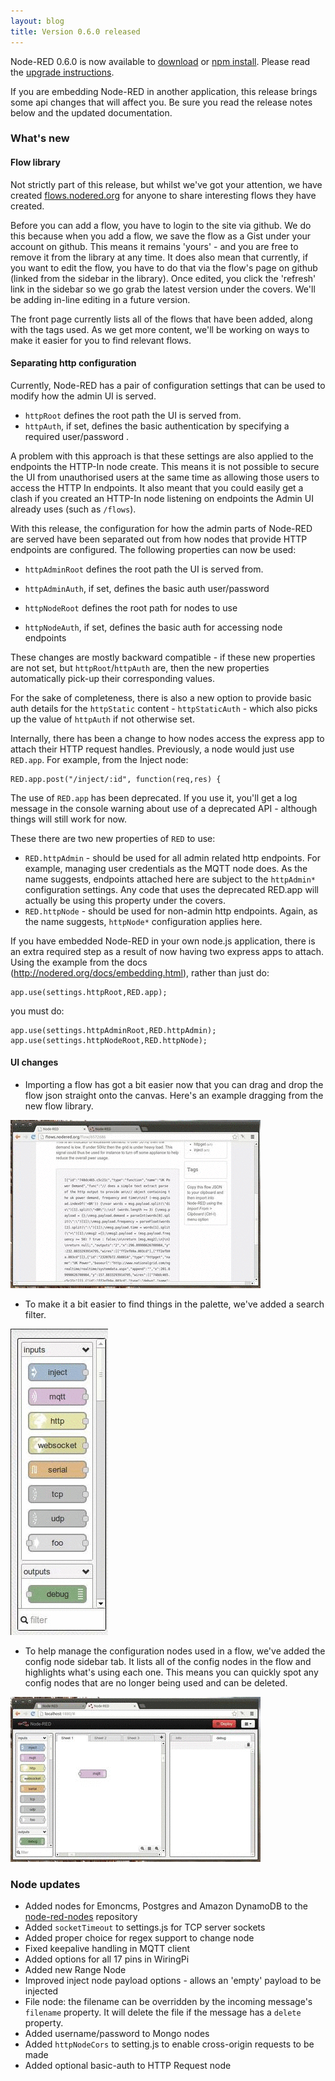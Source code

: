 ```yaml
---
layout: blog
title: Version 0.6.0 released
---
```


Node-RED 0.6.0 is now available to [download](https://github.com/node-red/node-red/archive/0.6.0.zip) or [npm install](https://npmjs.org/package/node-red). Please read the [upgrade instructions](http://nodered.org/docs/getting-started/upgrading.html).

If you are embedding Node-RED in another application, this release brings some api changes that will affect you. Be sure you read the release notes below and the updated documentation.

### What's new

#### Flow library
Not strictly part of this release, but whilst we've got your attention, we have created [flows.nodered.org](http://flows.nodered.org) for anyone to share interesting flows they have created.

Before you can add a flow, you have to login to the site via github. We do this because when you add a flow, we save the flow as a Gist under your account on github. This means it remains 'yours' - and you are free to remove it from the library at any time. It does also mean that currently, if you want to edit the flow, you have to do that via the flow's page on github (linked from the sidebar in the library). Once edited, you click the 'refresh' link in the sidebar so we go grab the latest version under the covers. We'll be adding in-line editing in a future version.

The front page currently lists all of the flows that have been added, along with the tags used. As we get more content, we'll be working on ways to make it easier for you to find relevant flows.


#### Separating http configuration

Currently, Node-RED has a pair of configuration settings that can be used to modify how the admin UI is served.

 - `httpRoot` defines the root path the UI is served from.
 - `httpAuth`, if set, defines the basic authentication by specifying a required user/password .

A problem with this approach is that these settings are also applied to the endpoints the HTTP-In node create. This means it is not possible to secure the UI from unauthorised users at the same time as allowing those users to access the HTTP In endpoints. It also meant that you could easily get a clash if you created an HTTP-In node listening on endpoints the Admin UI already uses (such as `/flows`).

With this release, the configuration for how the admin parts of Node-RED are served have been separated out from how nodes that provide HTTP endpoints are configured. The following properties can now be used:

 - `httpAdminRoot` defines the root path the UI is served from.
 - `httpAdminAuth`, if set, defines the basic auth user/password

 - `httpNodeRoot` defines the root path for nodes to use
 - `httpNodeAuth`, if set, defines the basic auth for accessing node endpoints

These changes are mostly backward compatible -  if these new properties are not set, but `httpRoot`/`httpAuth` are, then the new properties automatically pick-up their corresponding values.

For the sake of completeness, there is also a new option to provide basic auth details for the `httpStatic` content - `httpStaticAuth` - which also picks up the value of `httpAuth` if not otherwise set.

Internally, there has been a change to how nodes access the express app to attach their HTTP request handles. Previously, a node would just use `RED.app`. For example, from the Inject node:

    RED.app.post("/inject/:id", function(req,res) {
 
The use of `RED.app` has been deprecated. If you use it, you'll get a log message in the console warning about use of a deprecated API - although things will still work for now.

These there are two new properties of `RED` to use:

 - `RED.httpAdmin` - should be used for all admin related http endpoints. For example, managing user credentials as the MQTT node does. As the name suggests, endpoints attached here are subject to the `httpAdmin*` configuration settings. Any code that uses the deprecated RED.app will actually be using this property under the covers.
 - `RED.httpNode` - should be used for non-admin http endpoints. Again, as the name suggests, `httpNode*` configuration applies here.

If you have embedded Node-RED in your own node.js application, there is an extra required step as a result of now having two express apps to attach. Using the example from the docs (http://nodered.org/docs/embedding.html), rather than just do:

    app.use(settings.httpRoot,RED.app);

you must do:

    app.use(settings.httpAdminRoot,RED.httpAdmin);
    app.use(settings.httpNodeRoot,RED.httpNode);


#### UI changes
 - Importing a flow has got a bit easier now that you can drag and drop the flow json straight onto the canvas. Here's an example dragging from the new flow library.

![Drag and Drop](/blog/content/images/2014/Apr/nr_drag_and_drop.gif)
 
 - To make it a bit easier to find things in the palette, we've added a search filter.

![Palette Filter](/blog/content/images/2014/Apr/nr_palette_filter.gif)

 - To help manage the configuration nodes used in a flow, we've added the config node sidebar tab. It lists all of the config nodes in the flow and highlights what's using each one. This means you can quickly spot any config nodes that are no longer being used and can be deleted.
 
![Configuration Sidebar](/blog/content/images/2014/Apr/nr_config_sb.gif)




### Node updates

 - Added nodes for Emoncms, Postgres and Amazon DynamoDB to the [node-red-nodes](https://github.com/node-red/node-red-nodes) repository
 - Added `socketTimeout` to settings.js for TCP server sockets
 - Added proper choice for regex support to change node
 - Fixed keepalive handling in MQTT client 
 - Added options for all 17 pins in WiringPi
 - Added new Range Node
 - Improved inject node payload options - allows an 'empty' payload to be injected
 - File node: the filename can be overridden by the incoming message's `filename` property. It will delete the file if the message has a `delete` property.
 - Added username/password to Mongo nodes
 - Added `httpNodeCors` to setting.js to enable cross-origin requests to be made
 - Added optional basic-auth to HTTP Request node 

